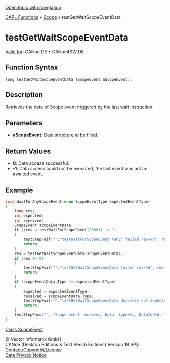 [Open topic with navigation](../../../../../CANoeDEFamily.htm#Topics/CAPLFunctions/Test/Functions/CAPLfunctionTestGetWaitScopeEventData.md)

[CAPL Functions](../../CAPLfunctions.md) » [Scope](../../Scope/CAPLfunctionsScopeOverview.md) » testGetWaitScopeEventData

# testGetWaitScopeEventData

[Valid for](../../../Shared/FeatureAvailability.md):  CANoe DE • CANoe4SW DE

## Function Syntax

```
long testGetWaitScopeEventData (ScopeEvent aScopeEvent);
```

## Description

Retrieves the data of Scope event triggered by the last wait instruction.

## Parameters

- **aScopeEvent**: Data structure to be filled.

## Return Values

- **0**: Data access successful.
- **-1**: Data access could not be executed, the last event was not an awaited event.

## Example

```c
void WaitForAnyScopeEvent(enum ScopeEventType expectedEventType)
{
    long res;
    int expected;
    int received;
    ScopeEvent scopeEventData;
    if ((res = testWaitForScopeEvent(8000)) != 1)
    {
        testStepFail("","testWaitForScopeEvent (any) failed res=%d", res);
        return;
    }
    res = testGetWaitScopeEventData(scopeEventData);
    if (res != 0)
    {
        testStepFail("","testGetWaitScopeEventData failed res=%d", res);
        return;
    }
    if (scopeEventData.Type != expectedEventType)
    {
        expected = expectedEventType;
        received = scopeEventData.Type;
        testStepFail("","testGetWaitScopeEventData delivers not expected event type: expected = %d, received = %d", expected, received);
        return;
    }
    testStepPass("", "Scope event received. Data: type=%d, DataId=%d, Time=%I64d", (int)scopeEventData.Type, (int)scopeEventData.DataID, scopeEventData.Time);
}
```

[Class ScopeEvent](../../Scope/Classes/CAPLfunctionsScopeEvent.md)

© Vector Informatik GmbH  
CANoe (Desktop Editions & Test Bench Editions) Version 18 SP3  
[Contact/Copyright/License](../../../Shared/ContactCopyrightLicense.md)  
[Data Privacy Notice](https://www.vector.com/int/en/company/get-info/privacy-policy/)
